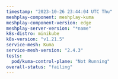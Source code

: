 ```yaml
---
timestamp: "2023-10-26 23:44:04 UTC Thu"
meshplay-component: meshplay-kuma
meshplay-component-version: edge
meshplay-server-version: "*name"
k8s-distro: minikube
k8s-version: "v1.21.5"
service-mesh: Kuma
service-mesh-version: "2.4.3"
tests:
  pod/kuma-control-plane: "Not Running"
overall-status: "failing"
---
```

